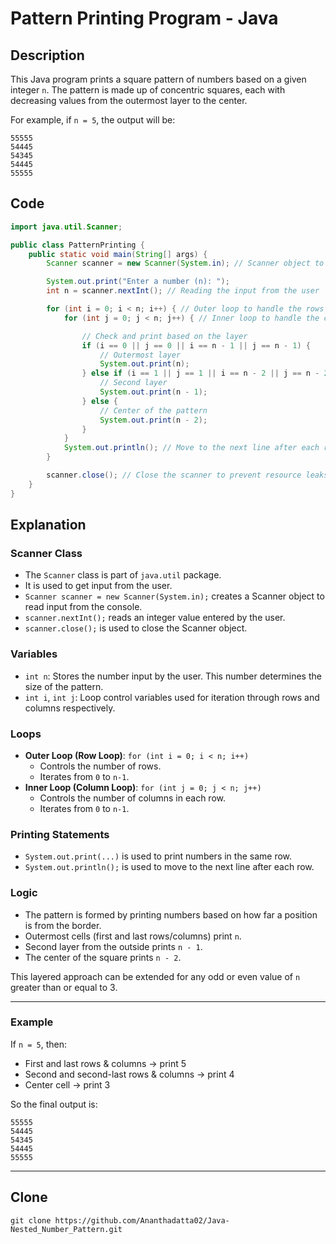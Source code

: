 # Pattern Printing Program - Java

## Description
This Java program prints a square pattern of numbers based on a given integer `n`. The pattern is made up of concentric squares, each with decreasing values from the outermost layer to the center.

For example, if `n = 5`, the output will be:
```
55555
54445
54345
54445
55555
```

## Code
```java
import java.util.Scanner;

public class PatternPrinting {
    public static void main(String[] args) {
        Scanner scanner = new Scanner(System.in); // Scanner object to take user input

        System.out.print("Enter a number (n): ");
        int n = scanner.nextInt(); // Reading the input from the user

        for (int i = 0; i < n; i++) { // Outer loop to handle the rows
            for (int j = 0; j < n; j++) { // Inner loop to handle the columns

                // Check and print based on the layer
                if (i == 0 || j == 0 || i == n - 1 || j == n - 1) {
                    // Outermost layer
                    System.out.print(n);
                } else if (i == 1 || j == 1 || i == n - 2 || j == n - 2) {
                    // Second layer
                    System.out.print(n - 1);
                } else {
                    // Center of the pattern
                    System.out.print(n - 2);
                }
            }
            System.out.println(); // Move to the next line after each row
        }

        scanner.close(); // Close the scanner to prevent resource leaks
    }
}
```

## Explanation

### Scanner Class
- The `Scanner` class is part of `java.util` package.
- It is used to get input from the user.
- `Scanner scanner = new Scanner(System.in);` creates a Scanner object to read input from the console.
- `scanner.nextInt();` reads an integer value entered by the user.
- `scanner.close();` is used to close the Scanner object.

### Variables
- `int n`: Stores the number input by the user. This number determines the size of the pattern.
- `int i`, `int j`: Loop control variables used for iteration through rows and columns respectively.

### Loops
- **Outer Loop (Row Loop)**: `for (int i = 0; i < n; i++)`
    - Controls the number of rows.
    - Iterates from `0` to `n-1`.
- **Inner Loop (Column Loop)**: `for (int j = 0; j < n; j++)`
    - Controls the number of columns in each row.
    - Iterates from `0` to `n-1`.

### Printing Statements
- `System.out.print(...)` is used to print numbers in the same row.
- `System.out.println();` is used to move to the next line after each row.

### Logic
- The pattern is formed by printing numbers based on how far a position is from the border.
- Outermost cells (first and last rows/columns) print `n`.
- Second layer from the outside prints `n - 1`.
- The center of the square prints `n - 2`.

This layered approach can be extended for any odd or even value of `n` greater than or equal to 3.

---

### Example
If `n = 5`, then:
- First and last rows & columns → print 5
- Second and second-last rows & columns → print 4
- Center cell → print 3

So the final output is:
```
55555
54445
54345
54445
55555
```

---

## Clone
```
git clone https://github.com/Ananthadatta02/Java-Nested_Number_Pattern.git
```
